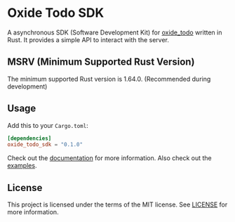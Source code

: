 # Oxide Todo SDK
A asynchronous SDK (Software Development Kit) for [oxide_todo](https://github.com/TheAwiteb/oxide_todo) written in Rust.
It provides a simple API to interact with the server.

## MSRV (Minimum Supported Rust Version)
The minimum supported Rust version is 1.64.0. (Recommended during development)

## Usage
Add this to your `Cargo.toml`:
```toml
[dependencies]
oxide_todo_sdk = "0.1.0"
```
Check out the [documentation](https://docs.rs/oxide_todo_sdk) for more information. Also check out the [examples](examples).

## License
This project is licensed under the terms of the MIT license. See [LICENSE](LICENSE) for more information.
